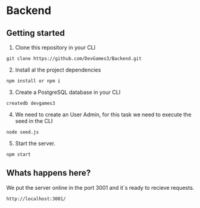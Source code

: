 # Backend

## Getting started

1. Clone this repository in your CLI

```
git clone https://github.com/DevGames3/Backend.git
```

2. Install al the project dependencies

```
npm install or npm i
```

3. Create a PostgreSQL database in your CLI

```
createdb devgames3
```

4. We need to create an User Admin, for this task we need to execute the seed in the CLI

```
node seed.js
```

5. Start the server.

```
npm start
```
## Whats happens here?

We put the server online in the port 3001 and it`s ready to recieve requests.

```
http://localhost:3001/
```




